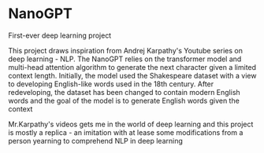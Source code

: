 # NanoGPT
First-ever deep learning project 

This project draws inspiration from Andrej Karpathy's Youtube series on deep learning - NLP. The NanoGPT relies on the transformer model and multi-head attention algorithm to generate the next character given a limited context length. Initially, the model used the Shakespeare dataset with a view to developing English-like words used in the 18th century. After redeveloping, the dataset has been changed to contain modern English words and the goal of the model is to generate English words given the context 

Mr.Karpathy's videos gets me in the world of deep learning and this project is mostly a replica - an imitation with at lease some modifications from a person yearning to comprehend NLP in deep learning

